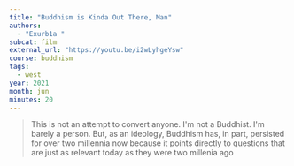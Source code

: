 ```yaml
---
title: "Buddhism is Kinda Out There, Man"
authors:
  - "Exurb1a "
subcat: film
external_url: "https://youtu.be/i2wLyhgeYsw"
course: buddhism
tags:
  - west
year: 2021
month: jun
minutes: 20
---
```


> This is not an attempt to convert anyone.
I'm not a Buddhist. I'm barely a person.
But, as an ideology, Buddhism has, in part, persisted for over two millennia now because it points directly to questions that are just as relevant today as they were two millenia ago
